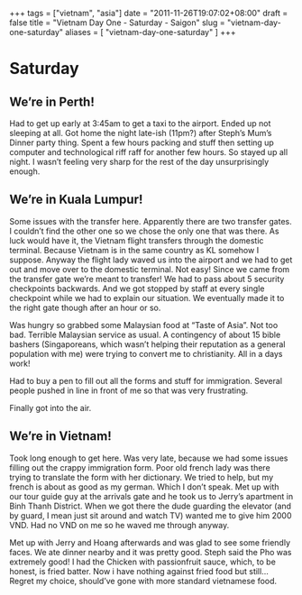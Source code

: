 +++
tags = ["vietnam", "asia"]
date = "2011-11-26T19:07:02+08:00"
draft = false
title = "Vietnam Day One - Saturday - Saigon"
slug = "vietnam-day-one-saturday"
aliases = [
	"vietnam-day-one-saturday"
]
+++

# Saturday  

## We’re in Perth!  
Had to get up early at 3:45am to get a taxi to the airport. Ended up not sleeping at all. Got home the night late-ish (11pm?) after Steph’s Mum’s Dinner party thing. Spent a few hours packing and stuff then setting up computer and technological riff raff for another few hours. So stayed up all night. I wasn’t feeling very sharp for the rest of the day unsurprisingly enough.

## We’re in Kuala Lumpur!  
Some issues with the transfer here. Apparently there are two transfer gates. I couldn’t find the other one so we chose the only one that was there. As luck would have it, the Vietnam flight transfers through the domestic terminal. Because Vietnam is in the same country as KL somehow I suppose. Anyway the flight lady waved us into the airport and we had to get out and move over to the domestic terminal. Not easy! Since we came from the transfer gate we’re meant to transfer! We had to pass about 5 security checkpoints backwards. And we got stopped by staff at every single checkpoint while we had to explain our situation. We eventually made it to the right gate though after an hour or so.

Was hungry so grabbed some Malaysian food at “Taste of Asia”. Not too bad. Terrible Malaysian service as usual. A contingency of about 15 bible bashers (Singaporeans, which wasn’t helping their reputation as a general population with me) were trying to convert me to christianity. All in a days work!

Had to buy a pen to fill out all the forms and stuff for immigration. Several people pushed in line in front of me so that was very frustrating.

Finally got into the air.

## We’re in Vietnam! 
Took long enough to get here. Was very late, because we had some issues filling out the crappy immigration form. Poor old french lady was there trying to translate the form with her dictionary. We tried to help, but my french is about as good as my german. Which I don’t speak. Met up with our tour guide guy at the arrivals gate and he took us to Jerry’s apartment in Binh Thanh District. When we got there the dude guarding the elevator (and by guard, I mean just sit around and watch TV) wanted me to give him 2000 VND. Had no VND on me so he waved me through anyway.

Met up with Jerry and Hoang afterwards and was glad to see some friendly faces. We ate dinner nearby and it was pretty good. Steph said the Pho was extremely good! I had the Chicken with passionfruit sauce, which, to be honest, is fried batter. Now i have nothing against fried food but still… Regret my choice, should’ve gone with more standard vietnamese food.


